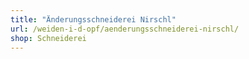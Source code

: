 ```yaml
---
title: "Änderungsschneiderei Nirschl"
url: /weiden-i-d-opf/aenderungsschneiderei-nirschl/
shop: Schneiderei
---
```

